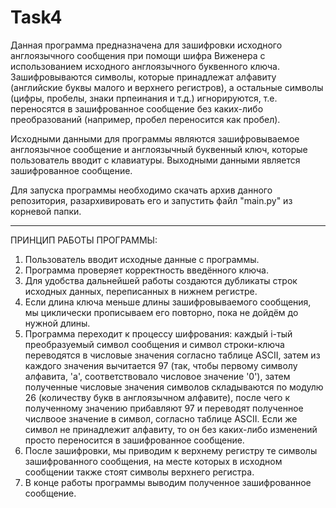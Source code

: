 # Task4

Данная программа предназначена для зашифровки исходного англоязычного сообщения при помощи шифра Виженера с использованием исходного англоязычного буквенного ключа.
Зашифровываются символы, которые принадлежат алфавиту (английские буквы малого и верхнего регистров), а остальные символы (цифры, пробелы, знаки прпеинания и т.д.) игнорируются, т.е. переносятся в зашифрованное сообщение без каких-либо преобразований (например, пробел переносится как пробел).

Исходными данными для программы являются зашифровываемое англоязычное сообщение и англоязычный буквенный ключ, которые пользователь вводит с клавиатуры.
Выходными данными является зашифрованное сообщение.

Для запуска программы необходимо скачать архив данного репозитория, разархивировать его и запустить файл "main.py" из корневой папки.

____________________________________________________________
ПРИНЦИП РАБОТЫ ПРОГРАММЫ:
1. Пользователь вводит исходные данные с программы.
2. Программа проверяет корректность введённого ключа.
3. Для удобства дальнейшей работы создаются дубликаты строк исходных данных, переписанных в нижнем регистре.
4. Если длина ключа меньше длины зашифровываемого сообщения, мы циклически прописываем его повторно, пока не дойдём до нужной длины.
5. Программа переходит к процессу шифрования: каждый i-тый преобразуемый символ сообщения и символ строки-ключа переводятся в числовые значения согласно таблице ASCII, затем из каждого значения вычитается 97 (так, чтобы первому символу алфавита, 'a', соответствовало числовое значение '0'), затем полученные числовые значения символов складываются по модулю 26 (количеству букв в англоязычном алфавите), после чего к полученному значению прибавляют 97 и переводят полученное числвоое значение в символ, согласно таблице ASCII. Если же символ не принадлежит алфавиту, то он без каких-либо изменений просто переносится в зашифрованное сообщение.
6. После зашифровки, мы приводим к верхнему регистру те символы зашифрованного сообщения, на месте которых в исходном сообщении также стоят символы верхнего регистра.
7. В конце работы программы выводим полученное зашифрованное сообщение.
